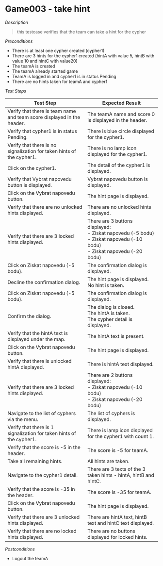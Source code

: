 # Game003 - take hint

*Description*
>this testcase verifies that the team can take a hint for the cypher

*Preconditions*
* There is at least one cypher created (cypher1)
* There are 3 hints for the cypher1 created (hintA with value 5, hintB with value 10 and hintC with value20)
* The teamA is created
* The teamA already started game
* TeamA is logged in and cypher1 is in status Pending
* There are no hints taken for teamA and cypher1

*Test Steps*

|Test Step|Expected Result|
|---------|---------------|
|Verify that there is team name and team score displayed in the header.|The teamA name and score 0 is displayed in the header.|
|Verify that cypher1 is in status Pending.|There is blue circle displayed for the cypher1.|
|Verify that there is no signalization for taken hints of the cypher1.|There is no lamp icon displayed for the cypher1.|
|Click on the cypher1.|The detail of the cypher1 is displayed.|
|Verify that Vybrat napovedu button is displayed.|Vybrat napovedu button is displayed.|
|Click on the Vybrat napovedu button.|The hint page is displayed.|
|Verify that there are no unlocked hints displayed.|There are no unlocked hints displayed.|
|Verify that there are 3 locked hints displayed.|There are 3 buttons displayed:<br>- Ziskat napovedu (-5 bodu)<br>- Ziskat napovedu (-10 bodu)<br>- Ziskat napovedu (-20 bodu)|
|Click on Ziskat napovedu (-5 bodu).|The confirmation dialog is displayed.|
|Decline the confirmation dialog.|The hint page is displayed.<br>No hint is taken.|
|Click on Ziskat napovedu (-5 bodu).|The confirmation dialog is displayed.|
|Confirm the dialog.|The dialog is closed.<br>The hintA is taken.<br>The cypher detail is displayed.|
|Verify that the hintA text is displayed under the map.|The hintA text is present.|
|Click on the Vybrat napovedu button.|The hint page is displayed.|
|Verify that there is unlocked hintA displayed.|There is hintA text displayed.|
|Verify that there are 3 locked hints displayed.|There are 2 buttons displayed:<br>- Ziskat napovedu (-10 bodu)<br>- Ziskat napovedu (-20 bodu)|
|Navigate to the list of cyphers via the menu.|The list of cyphers is displayed.|
|Verify that there is 1 signalization for taken hints of the cypher1.|There is lamp icon displayed for the cypher1 with count 1.|
|Verify that the score is -5 in the header.|The score is -5 for teamA.|
|Take all remaining hints.|All hints are taken.|
|Navigate to the cypher1 detail.|There are 3 texts of the 3 taken hints - hintA, hintB and hintC.|
|Verify that the score is -35 in the header.|The score is -35 for teamA.|
|Click on the Vybrat napovedu button.|The hint page is displayed.|
|Verify that there are 3 unlocked hints displayed.|There are hintA text, hintB text and hintC text displayed.|
|Verify that there are no locked hints displayed.|There are no buttons displayed for locked hints.|

*Postconditions*
* Logout the teamA